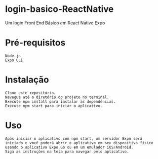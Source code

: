 # login-basico-ReactNative
Um login Front End Básico em React Native Expo

# Pré-requisitos
    Node.js
    Expo CLI

# Instalação
    Clone este repositório.
    Navegue até o diretório do projeto no terminal.
    Execute npm install para instalar as dependências.
    Execute npm start para iniciar o aplicativo.

# Uso
    Após iniciar o aplicativo com npm start, um servidor Expo será iniciado e você poderá abrir o aplicativo em seu dispositivo físico usando o aplicativo Expo Go ou em um emulador iOS/Android.
    Siga as instruções na tela para navegar pelo aplicativo.